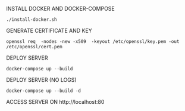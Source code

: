 INSTALL DOCKER AND DOCKER-COMPOSE <br />

```
./install-docker.sh
```

GENERATE CERTIFICATE AND KEY

```
openssl req  -nodes -new -x509  -keyout /etc/openssl/key.pem -out /etc/openssl/cert.pem
```

DEPLOY SERVER

```
docker-compose up --build
```

DEPLOY SERVER (NO LOGS)

```
docker-compose up --build -d
```

ACCESS SERVER ON
http://localhost:80

